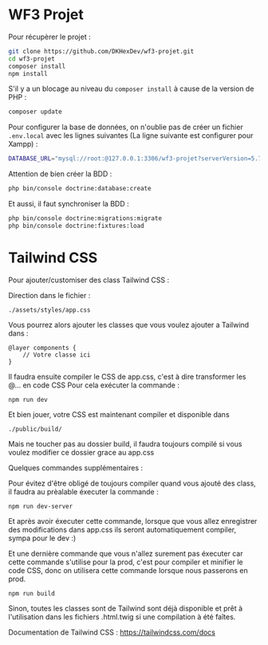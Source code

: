 # WF3 Projet

Pour récupèrer le projet :

```bash
git clone https://github.com/DKHexDev/wf3-projet.git
cd wf3-projet
composer install
npm install
```

S'il y a un blocage au niveau du `composer install` à cause de la version de PHP :

```bash
composer update
```

Pour configurer la base de données, on n'oublie pas de créer un fichier `.env.local` avec les lignes suivantes (La ligne suivante est configurer pour Xampp) :

```bash
DATABASE_URL="mysql://root:@127.0.0.1:3306/wf3-projet?serverVersion=5.7"
```

Attention de bien créer la BDD :

```bash
php bin/console doctrine:database:create
```

Et aussi, il faut synchroniser la BDD :

```bash
php bin/console doctrine:migrations:migrate
php bin/console doctrine:fixtures:load
```

# Tailwind CSS

Pour ajouter/customiser des class Tailwind CSS :
    
Direction dans le fichier :

```  
./assets/styles/app.css
```

Vous pourrez alors ajouter les classes que vous voulez ajouter a Tailwind dans :

```
@layer components {
    // Votre classe ici
}
```

Il faudra ensuite compiler le CSS de app.css, c'est à dire transformer les @... en code CSS
Pour cela exécuter la commande : 

```
npm run dev
```

Et bien jouer, votre CSS est maintenant compiler et disponible dans

```
./public/build/
```

Mais ne toucher pas au dossier build, il faudra toujours compilé si vous voulez modifier ce dossier grace au app.css

Quelques commandes supplémentaires :

Pour évitez d'être obligé de toujours compiler quand vous ajouté des class, il faudra au prèalable éxecuter la commande : 

```
npm run dev-server
```

Et après avoir éxecuter cette commande, lorsque que vous allez enregistrer des modifications dans app.css
ils seront automatiquement compiler, sympa pour le dev :)

Et une dernière commande que vous n'allez surement pas éxecuter car cette commande s'utilise pour la prod, c'est
pour compiler et minifier le code CSS, donc on utilisera cette commande lorsque nous passerons en prod.

```
npm run build
```

Sinon, toutes les classes sont de Tailwind sont déjà disponible et prêt à l'utilisation dans les fichiers .html.twig si une compilation à été faîtes.

Documentation de Tailwind CSS : https://tailwindcss.com/docs